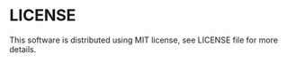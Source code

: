 

LICENSE
=============
This software is distributed using MIT license, see LICENSE file for more details.
